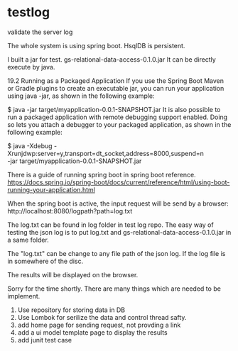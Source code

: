 # testlog
validate the server log

The whole system is using spring boot. HsqlDB is persistent. 

I built a jar for test. gs-relational-data-access-0.1.0.jar
It can be directly execute by java. 

19.2 Running as a Packaged Application
If you use the Spring Boot Maven or Gradle plugins to create an executable jar, you can run your application using java -jar, as shown in the following example:

$ java -jar target/myapplication-0.0.1-SNAPSHOT.jar
It is also possible to run a packaged application with remote debugging support enabled. Doing so lets you attach a debugger to your packaged application, as shown in the following example:

$ java -Xdebug -Xrunjdwp:server=y,transport=dt_socket,address=8000,suspend=n \
       -jar target/myapplication-0.0.1-SNAPSHOT.jar

There is a guide of running spring boot in spring boot reference.
https://docs.spring.io/spring-boot/docs/current/reference/html/using-boot-running-your-application.html

When the spring boot is active, the input request will be send by a browser:
http://localhost:8080/logpath?path=log.txt

The log.txt can be found in log folder in test log repo. The easy way of testing the json log is to put log.txt and gs-relational-data-access-0.1.0.jar in a same folder. 

The "log.txt" can be change to any file path of the json log. If the log file is in somewhere of the disc.

The results will be displayed on the browser.

Sorry for the time shortly. There are many things which are needed to be implement.

1. Use repository for storing data in DB
2. Use Lombok for serilize the data and control thread safty.
3. add home page for sending request, not provding a link
4. add a ui model template page to display the results
5. add junit test case


